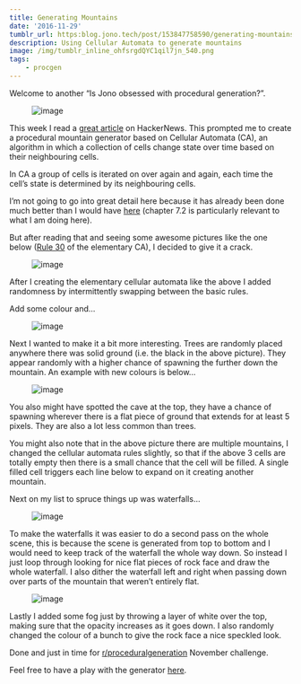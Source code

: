 ```yaml
---
title: Generating Mountains
date: '2016-11-29'
tumblr_url: https:blog.jono.tech/post/153847758590/generating-mountains-with-cellular-automata
description: Using Cellular Automata to generate mountains
image: /img/tumblr_inline_ohfsrgdQYC1qil7jn_540.png
tags:
    - procgen
---
```



<p>Welcome to another “Is Jono obsessed with procedural generation?”.</p><figure data-orig-width="1276" data-orig-height="680" class="tmblr-full"><img src="/img/tumblr_inline_ohi26slNl31qil7jn_540.png" alt="image" data-orig-width="1276" data-orig-height="680"/></figure><p>This week I read a <a href="https://blog.jrheard.com/procedural-dungeon-generation-cellular-automata" target="_blank">great article</a> on HackerNews. This prompted me to create a procedural mountain generator based on Cellular Automata (CA), an algorithm in which a collection of cells change state over time based on their neighbouring cells.</p>

<p>In CA a group of cells is iterated on over again and again, each time the cell’s state is determined by its neighbouring cells. </p><p>I’m not going to go into great detail here because it has already been done much better than I would have <a href="https://natureofcode.com/book/chapter-7-cellular-automata/" target="_blank">here</a> (chapter 7.2 is particularly relevant to what I am doing here).</p><p>But after reading that and seeing some awesome pictures like the one below (<a href="https://mathworld.wolfram.com/Rule30.html" target="_blank">Rule 30</a> of the elementary CA), I decided to give it a crack.</p><figure data-orig-width="501" data-orig-height="251" class="tmblr-full"><img src="/img/tumblr_inline_ohf7vtKjiD1qil7jn_540.jpg" alt="image" data-orig-width="501" data-orig-height="251"/></figure><p>After I creating the elementary cellular automata like the above I added randomness by intermittently swapping between the basic rules. <br/></p><p>Add some colour and&hellip;</p><figure data-orig-width="2860" data-orig-height="1598" class="tmblr-full"><img src="/img/tumblr_inline_ohf87002XD1qil7jn_540.png" alt="image" data-orig-width="2860" data-orig-height="1598"/></figure><p>Next I wanted to make it a bit more interesting. Trees are randomly placed anywhere there was solid ground (i.e. the black in the above picture). They appear randomly with a higher chance of spawning the further down the mountain. An example with new colours is below&hellip;</p><figure data-orig-width="2526" data-orig-height="1318" class="tmblr-full"><img src="/img/tumblr_inline_ohf8n8N0951qil7jn_540.png" alt="image" data-orig-width="2526" data-orig-height="1318"/></figure><p>You also might have spotted the cave at the top, they have a chance of spawning wherever there is a flat piece of ground that extends for at least 5 pixels. They are also a lot less common than trees.</p><p>You might also note that in the above picture there are multiple mountains, I changed the cellular automata rules slightly, so that if the above 3 cells are totally empty then there is a small chance that the cell will be filled. A single filled cell triggers each line below to expand on it creating another mountain.</p><p>Next on my list to spruce things up was waterfalls&hellip;</p><figure data-orig-width="2546" data-orig-height="1236" class="tmblr-full"><img src="/img/tumblr_inline_ohf8vynhSP1qil7jn_540.png" alt="image" data-orig-width="2546" data-orig-height="1236"/></figure><p>To make the waterfalls it was easier to do a second pass on the whole scene, this is because the scene is generated from top to bottom and I would need to keep track of the waterfall the whole way down. So instead I just loop through looking for nice flat pieces of rock face and draw the whole waterfall. I also dither the waterfall left and right when passing down over parts of the mountain that weren’t entirely flat.</p><figure data-orig-width="2846" data-orig-height="1572" class="tmblr-full"><img src="/img/tumblr_inline_ohfsrgdQYC1qil7jn_540.png" alt="image" data-orig-width="2846" data-orig-height="1572"/></figure><p>Lastly I added some fog just by throwing a layer of white over the top, making sure that the opacity increases as it goes down. I also randomly changed the colour of a bunch to give the rock face a nice speckled look.</p><p>Done and just in time for <a href="https://www.reddit.com/r/proceduralgeneration" target="_blank">r/proceduralgeneration</a> November challenge.</p><p>Feel free to have a play with the generator <a href="https://foopod.github.io/proc-hill/" target="_blank">here</a>.</p>
